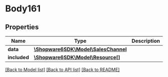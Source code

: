# Body161

## Properties
Name | Type | Description | Notes
------------ | ------------- | ------------- | -------------
**data** | [**\Shopware6SDK\Model\SalesChannel**](SalesChannel.md) |  | [optional] 
**included** | [**\Shopware6SDK\Model\Resource[]**](Resource.md) |  | [optional] 

[[Back to Model list]](../../README.md#documentation-for-models) [[Back to API list]](../../README.md#documentation-for-api-endpoints) [[Back to README]](../../README.md)

